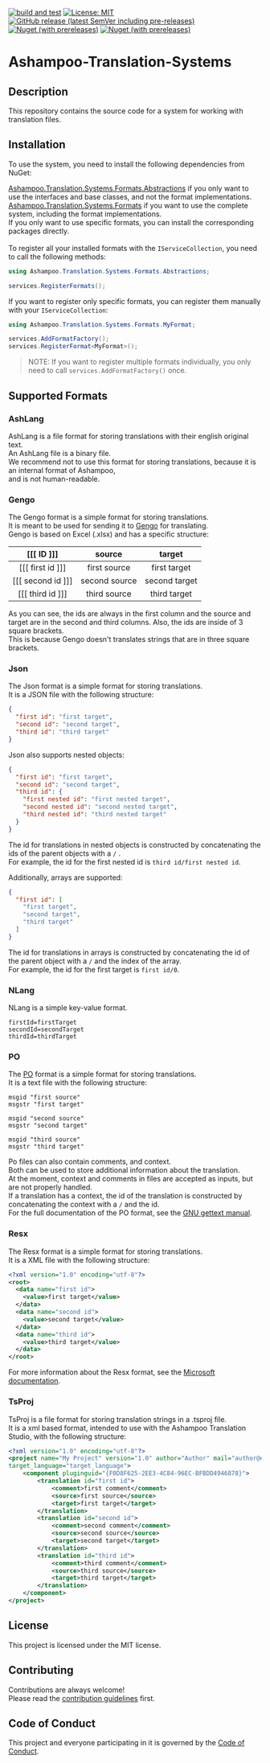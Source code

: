[![build and test](https://github.com/Ashampoo/Ashampoo-Translation-Systems/actions/workflows/build-and-test.yml/badge.svg)](https://github.com/Ashampoo/Ashampoo-Translation-Systems/actions/workflows/build-and-test.yml)
[![License: MIT](https://img.shields.io/badge/License-MIT-blue?style=flat-square)](https://github.com/Ashampoo/Ashampoo-Translation-Systems/blob/main/LICENSE)
[![GitHub release (latest SemVer including pre-releases)](https://img.shields.io/github/v/release/Ashampoo/Ashampoo-Translation-Systems?display_name=tag&include_prereleases&sort=semver&style=flat-square)](https://github.com/Ashampoo/Ashampoo-Translation-Systems/releases/latest)
[![Nuget (with prereleases)](https://img.shields.io/nuget/vpre/Ashampoo.Translation.Systems.Formats?color=green&label=Formats&style=flat-square)](https://www.nuget.org/packages/Ashampoo.Translation.Systems.Formats)
[![Nuget (with prereleases)](https://img.shields.io/nuget/vpre/Ashampoo.Translation.Systems.Formats.Abstractions?color=green&label=Abstractions&style=flat-square)](https://www.nuget.org/packages/Ashampoo.Translation.Systems.Formats.Abstractions)
# Ashampoo-Translation-Systems

## Description
This repository contains the source code for a system for working with translation files.

## Installation
To use the system, you need to install the following dependencies from NuGet:

[Ashampoo.Translation.Systems.Formats.Abstractions](https://www.nuget.org/packages/Ashampoo.Translation.Systems/) if you only want to use the interfaces and base classes, and not the format implementations.\
[Ashampoo.Translation.Systems.Formats](https://www.nuget.org/packages/Ashampoo.Translation.Systems.Formats/) if you want to use the complete system, including the format implementations.\
If you only want to use specific formats, you can install the corresponding packages directly.\
\
To register all your installed formats with the `IServiceCollection`, you need to call the following methods:
```c#
using Ashampoo.Translation.Systems.Formats.Abstractions;

services.RegisterFormats();
```
If you want to register only specific formats, you can register them manually with your `IServiceCollection`:
```c#
using Ashampoo.Translation.Systems.Formats.MyFormat;

services.AddFormatFactory();
services.RegisterFormat<MyFormat>();
```
> NOTE: If you want to register multiple formats individually, you only need to call `services.AddFormatFactory()` once.


## Supported Formats

### AshLang
AshLang is a file format for storing translations with their english original text.\
An AshLang file is a binary file.\
We recommend not to use this format for storing translations, because it is an internal format of Ashampoo,\
and is not human-readable.

### Gengo
The Gengo format is a simple format for storing translations.\
It is meant to be used for sending it to [Gengo](https://gengo.com/) for translating.\
Gengo is based on Excel (.xlsx) and has a specific structure:

|    [[[ ID ]]]     |    source     |    target     |
|:-----------------:|:-------------:|:-------------:|
| [[[ first id ]]]  | first source  | first target  |
| [[[ second id ]]] | second source | second target |
| [[[ third id ]]]  | third source  | third target  |

As you can see, the ids are always in the first column and the source and target are in the second and third columns.
Also, the ids are inside of 3 square brackets.\
This is because Gengo doesn't translates strings that are in three square brackets.

### Json
The Json format is a simple format for storing translations.\
It is a JSON file with the following structure:

```json
{
  "first id": "first target",
  "second id": "second target",
  "third id": "third target"
}
```
Json also supports nested objects:

```json
{
  "first id": "first target",
  "second id": "second target",
  "third id": {
    "first nested id": "first nested target",
    "second nested id": "second nested target",
    "third nested id": "third nested target"
  }
}
```
The id for translations in nested objects is constructed by concatenating the ids of the parent objects with a `/` .\
For example, the id for the first nested id is `third id/first nested id`.

Additionally, arrays are supported:

```json
{
  "first id": [
    "first target",
    "second target",
    "third target"
  ]
}
```
The id for translations in arrays is constructed by concatenating the id of the parent object with a `/` and the index of the array.\
For example, the id for the first target is `first id/0`.

### NLang
NLang is a simple key-value format.
```
firstId=firstTarget
secondId=secondTarget
thirdId=thirdTarget
```

### PO
The [PO](https://www.gnu.org/software/gettext/manual/html_node/PO-Files.html) format is a simple format for storing translations.\
It is a text file with the following structure:

```po
msgid "first source"
msgstr "first target"

msgid "second source"
msgstr "second target"

msgid "third source"
msgstr "third target"
```

Po files can also contain comments, and context.\
Both can be used to store additional information about the translation.\
At the moment, context and comments in files are accepted as inputs, but are not properly handled.\
If a translation has a context, the id of the translation is constructed by concatenating the context with a `/` and the id.\
For the full documentation of the PO format, see the [GNU gettext manual](https://www.gnu.org/software/gettext/manual/html_node/PO-Files.html).

### Resx
The Resx format is a simple format for storing translations.\
It is a XML file with the following structure:

```xml
<?xml version="1.0" encoding="utf-8"?>
<root>
  <data name="first id">
    <value>first target</value>
  </data>
  <data name="second id">
    <value>second target</value>
  </data>
  <data name="third id">
    <value>third target</value>
  </data>
</root>
```
For more information about the Resx format, see the [Microsoft documentation](https://docs.microsoft.com/en-us/dotnet/framework/resources/creating-resource-files-for-desktop-apps#resx-files).

### TsProj
TsProj is a file format for storing translation strings in a .tsproj file.\
It is a xml based format, intended to use with the Ashampoo Translation Studio,
with the following structure:

```xml
<?xml version="1.0" encoding="utf-8"?>
<project name="My Project" version="1.0" author="Author" mail="author@email.com" source_language="source_language"
target_language="target_language">
    <component pluginguid="{F0D8F625-2EE3-4C84-96EC-BFBDD4946878}">
        <translation id="first id">
            <comment>first comment</comment>
            <source>first source</source>
            <target>first target</target>
        </translation>
        <translation id="second id">
            <comment>second comment</comment>
            <source>second source</source>
            <target>second target</target>
        </translation>
        <translation id="third id">
            <comment>third comment</comment>
            <source>third source</source>
            <target>third target</target>
        </translation>
    </component>
</project>
```



## License
This project is licensed under the MIT license.

## Contributing
Contributions are always welcome!\
Please read the [contribution guidelines](CONTRIBUTING.md) first.

## Code of Conduct
This project and everyone participating in it is governed by the [Code of Conduct](CODE_OF_CONDUCT.md).
